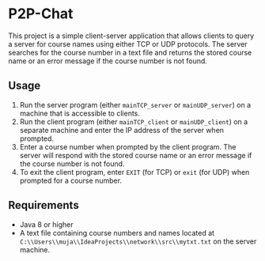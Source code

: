 # P2P-Chat

This project is a simple client-server application that allows clients to query a server for course names using either TCP or UDP protocols. The server searches for the course number in a text file and returns the stored course name or an error message if the course number is not found.

## Usage

1. Run the server program (either `mainTCP_server` or `mainUDP_server`) on a machine that is accessible to clients.
2. Run the client program (either `mainTCP_client` or `mainUDP_client`) on a separate machine and enter the IP address of the server when prompted.
3. Enter a course number when prompted by the client program. The server will respond with the stored course name or an error message if the course number is not found.
4. To exit the client program, enter `EXIT` (for TCP) or `exit` (for UDP) when prompted for a course number.

## Requirements

- Java 8 or higher
- A text file containing course numbers and names located at `C:\\Users\\muja\\IdeaProjects\\network\\src\\mytxt.txt` on the server machine.
